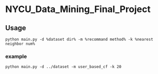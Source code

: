 # NYCU_Data_Mining_Final_Project

## Usage

```
python main.py -d %dataset dir% -m %recommand method% -k %nearest neighbor num%
``````
### example
```
python main.py -d ../dataset -m user_based_cf -k 20
```